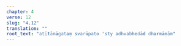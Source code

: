 ```yaml
---
chapter: 4
verse: 12
slug: "4.12"
translation: ""
root_text: "atītānāgataṃ svarūpato 'sty adhvabhedād dharmāṇām"
---
```


